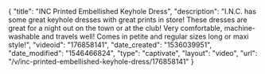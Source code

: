 {
    "title": "INC Printed Embellished Keyhole Dress",
    "description": "I.N.C. has some great keyhole dresses with great prints in store! These dresses are great for a night out on the town or at the club! Very comfortable, machine-washable and travels well! Comes in petite and regular sizes long or maxi style!",
    "videoid": "176858141",
    "date_created": "1536039951",
    "date_modified": "1546466824",
    "type": "captivate",
    "layout": "video",
    "url": "\/v\/inc-printed-embellished-keyhole-dress\/176858141"
}